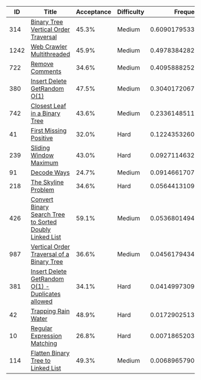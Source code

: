 |ID|Title|Acceptance|Difficulty|Frequency|
|----|-----|----|---|---|
|314|[Binary Tree Vertical Order Traversal]( https://leetcode.com/problems/binary-tree-vertical-order-traversal)|45.3%|Medium|0.6090179533486686|
|1242|[Web Crawler Multithreaded]( https://leetcode.com/problems/web-crawler-multithreaded)|45.9%|Medium|0.4978384282391795|
|722|[Remove Comments]( https://leetcode.com/problems/remove-comments)|34.6%|Medium|0.40958882529202645|
|380|[Insert Delete GetRandom O(1)]( https://leetcode.com/problems/insert-delete-getrandom-o1)|47.5%|Medium|0.30401720671431187|
|742|[Closest Leaf in a Binary Tree]( https://leetcode.com/problems/closest-leaf-in-a-binary-tree)|43.6%|Medium|0.23361485118150516|
|41|[First Missing Positive]( https://leetcode.com/problems/first-missing-positive)|32.0%|Hard|0.12243532607201607|
|239|[Sliding Window Maximum]( https://leetcode.com/problems/sliding-window-maximum)|43.0%|Hard|0.09271146326206103|
|91|[Decode Ways]( https://leetcode.com/problems/decode-ways)|24.7%|Medium|0.09146617076347968|
|218|[The Skyline Problem]( https://leetcode.com/problems/the-skyline-problem)|34.6%|Hard|0.0564413109049518|
|426|[Convert Binary Search Tree to Sorted Doubly Linked List]( https://leetcode.com/problems/convert-binary-search-tree-to-sorted-doubly-linked-list)|59.1%|Medium|0.05368014946362379|
|987|[Vertical Order Traversal of a Binary Tree]( https://leetcode.com/problems/vertical-order-traversal-of-a-binary-tree)|36.6%|Medium|0.04561794346101633|
|381|[Insert Delete GetRandom O(1) - Duplicates allowed]( https://leetcode.com/problems/insert-delete-getrandom-o1-duplicates-allowed)|34.1%|Hard|0.041499730906752734|
|42|[Trapping Rain Water]( https://leetcode.com/problems/trapping-rain-water)|48.9%|Hard|0.017290251352643615|
|10|[Regular Expression Matching]( https://leetcode.com/problems/regular-expression-matching)|26.8%|Hard|0.0071865203293987245|
|114|[Flatten Binary Tree to Linked List]( https://leetcode.com/problems/flatten-binary-tree-to-linked-list)|49.3%|Medium|0.006896579059060353|
